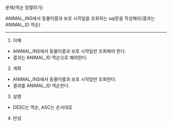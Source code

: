 문제(역순 정렬하기)

ANIMAL_INS에서 동물이름과 보호 시작일을 조회하는 sql문을 작성해라(결과는 ANIMAL_ID 역순)

---

1. 이해

- ANIMAL_INS에서 동물이름과 보호 시작일만 조회해야 한다.
- 결과는 ANIMAL_ID 역순으로 해야한다.

2. 계획

- ANIMAL_INS에서 동물이름과 보호 시작일만 조회한다.
- 결과를 ANIMAL_ID 역순한다.

3. 실행

- DESC는 역순, ASC는 순서대로

4. 반성
